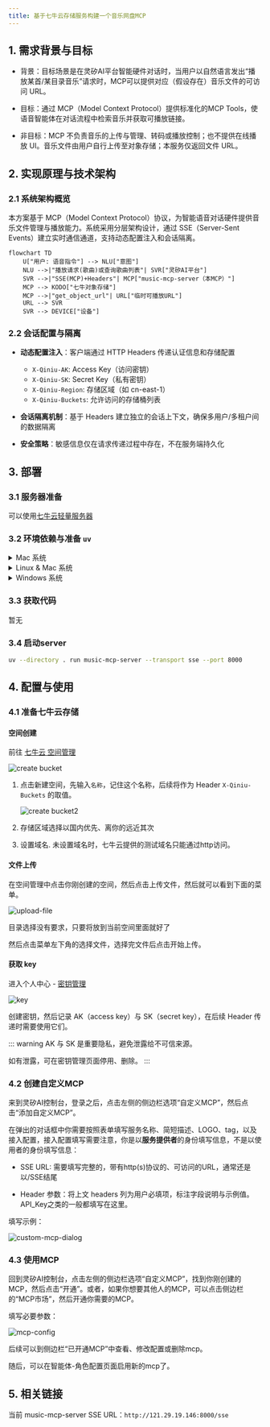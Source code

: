 ```yaml
---
title: 基于七牛云存储服务构建一个音乐网盘MCP
---   
```


## 1. 需求背景与目标

- 背景：目标场景是在灵矽AI平台智能硬件对话时，当用户以自然语言发出“播放某首/某目录音乐”请求时，MCP可以提供对应（假设存在）音乐文件的可访问 URL。

- 目标：通过 MCP（Model Context Protocol）提供标准化的MCP Tools，使语音智能体在对话流程中检索音乐并获取可播放链接。

- 非目标：MCP 不负责音乐的上传与管理、转码或播放控制；也不提供在线播放 UI。音乐文件由用户自行上传至对象存储；本服务仅返回文件 URL。

## 2. 实现原理与技术架构

### 2.1 系统架构概览

本方案基于 MCP（Model Context Protocol）协议，为智能语音对话硬件提供音乐文件管理与播放能力。系统采用分层架构设计，通过 SSE（Server-Sent Events）建立实时通信通道，支持动态配置注入和会话隔离。

```mermaid
flowchart TD
    U["用户: 语音指令"] --> NLU["意图"]
    NLU -->|"播放请求(歌曲)或查询歌曲列表"| SVR["灵矽AI平台"]
    SVR -->|"SSE(MCP)+Headers"| MCP["music-mcp-server（本MCP）"]
    MCP --> KODO["七牛对象存储"]
    MCP -->|"get_object_url"| URL["临时可播放URL"]
    URL --> SVR
    SVR --> DEVICE["设备"]
```

### 2.2 会话配置与隔离

- **动态配置注入**：客户端通过 HTTP Headers 传递认证信息和存储配置
  - `X-Qiniu-AK`: Access Key（访问密钥）
  - `X-Qiniu-SK`: Secret Key（私有密钥）
  - `X-Qiniu-Region`: 存储区域（如 cn-east-1）
  - `X-Qiniu-Buckets`: 允许访问的存储桶列表

- **会话隔离机制**：基于 Headers 建立独立的会话上下文，确保多用户/多租户间的数据隔离
- **安全策略**：敏感信息仅在请求传递过程中存在，不在服务端持久化

## 3. 部署

### 3.1 服务器准备

可以使用[七牛云轻量服务器](https://portal.qiniu.com/las)

### 3.2 环境依赖与准备 `uv`

<details>
<summary>Mac 系统</summary>

推荐使用 brew 安装：

```bash
brew install uv
```

</details>

<details>

<summary>
Linux & Mac 系统
</summary>

1. 安装命令：

   ```bash
   curl -LsSf https://astral.sh/uv/install.sh | sh
   ```

2. 配置环境变量：

   安装完成后，需要将 uv 可执行文件路径添加到系统 PATH 中。假设安装路径为 `/Users/xxx/.local/bin`：

   - 临时生效（当前会话）：

     ```bash
     export PATH="/Users/xxx/.local/bin:$PATH"
     ```

   - 永久生效（推荐）：

     ```bash
     echo 'export PATH="/Users/xxx/.local/bin:$PATH"' >> ~/.bash_profile
     source ~/.bash_profile
     ```

</details>

<details>
<summary>Windows 系统</summary>

```powershell
powershell -ExecutionPolicy ByPass -c "irm https://astral.sh/uv/install.ps1 | iex"
```

</details>

### 3.3 获取代码

暂无

### 3.4 启动server

```bash
uv --directory . run music-mcp-server --transport sse --port 8000
```

## 4. 配置与使用

### 4.1 准备七牛云存储

#### 空间创建

前往 [七牛云 空间管理](https://portal.qiniu.com/kodo/bucket)

![create bucket](./imgs/example-music-pan/create-bucket.png)

1. 点击新建空间，先输入`名称`，记住这个名称，后续将作为 Header `X-Qiniu-Buckets` 的取值。

   ![create bucket2](./imgs/example-music-pan/create-bucket2.png)

2. 存储区域选择以国内优先、离你的远近其次

3. 设置域名. 未设置域名时，七牛云提供的测试域名只能通过http访问。

#### 文件上传

在空间管理中点击你刚创建的空间，然后点击上传文件，然后就可以看到下面的菜单。

![upload-file](./imgs/example-music-pan/upload-file.png)

目录选择没有要求，只要将放到当前空间里面就好了

然后点击菜单左下角的选择文件，选择完文件后点击开始上传。

<!-- 由于这个空间是为了该 MCP 服务定制的，没有什么别的要存放，音乐文件直接存放在根目录就好了。 -->

#### 获取 key

进入个人中心 - [密钥管理](https://portal.qiniu.com/developer/user/key)

![key](./imgs/example-music-pan/key.png)

创建密钥，然后记录 AK（access key）与 SK（secret key），在后续 Header 传递时需要使用它们。

::: warning
AK 与 SK 是重要隐私，避免泄露给不可信来源。

如有泄露，可在密钥管理页面停用、删除。
:::

### 4.2 创建自定义MCP

来到灵矽AI控制台，登录之后，点击左侧的侧边栏选项“自定义MCP”，然后点击“添加自定义MCP”。

在弹出的对话框中你需要按照表单填写服务名称、简短描述、LOGO、tag，以及接入配置，接入配置填写需要注意，你是以**服务提供者**的身份填写信息，不是以使用者的身份填写信息：

- SSE URL: 需要填写完整的，带有http(s)协议的、可访问的URL，通常还是以/SSE结尾

<!-- todo -->
<!-- - Query 参数：若需要多租户/不同 profile，可增加 profile/tenant 等查询参数参与服务端路由与限权。 -->

- Header 参数：将上文 headers 列为用户必填项，标注字段说明与示例值。API_Key之类的一般都填写在这里。

填写示例：

![custom-mcp-dialog](./imgs/example-music-pan/custom-mcp-dialog.png)

### 4.3 使用MCP

回到灵矽AI控制台，点击左侧的侧边栏选项“自定义MCP”，找到你刚创建的MCP，然后点击“开通”。或者，如果你想要其他人的MCP，可以点击侧边栏的“MCP市场”，然后开通你需要的MCP。

填写必要参数：

![mcp-config](./imgs/example-music-pan/mcp-config.png)

后续可以到侧边栏“已开通MCP”中查看、修改配置或删除mcp。

随后，可以在智能体-角色配置页面启用新的mcp了。

## 5. 相关链接

<!-- [七牛云对象存储 - 开发者文档](https://developer.qiniu.com/kodo) -->

当前 music-mcp-server SSE URL：`http://121.29.19.146:8000/sse`
